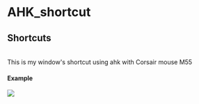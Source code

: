 # AHK_shortcut
<h2>Shortcuts </h2> <br>
This is my window's shortcut using ahk with Corsair mouse M55 <br>

<h4> Example </h4>
<img src="https://user-images.githubusercontent.com/108789992/195885087-8e053200-9f6f-4a08-a3bd-098123238ebd.png">



